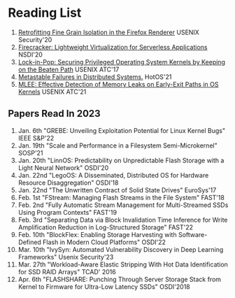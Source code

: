 # Reading List
 
1. [Retrofitting Fine Grain Isolation in the Firefox Renderer](https://www.usenix.org/system/files/sec20-narayan.pdf) USENIX Security'20
2. [Firecracker: Lightweight Virtualization for Serverless Applications](http://css.csail.mit.edu/6.858/2022/readings/firecracker.pdf) NSDI'20
3. [Lock-in-Pop: Securing Privileged Operating System Kernels by Keeping on the Beaten Path](https://www.usenix.org/system/files/conference/atc17/atc17-li_yiwen.pdf) USENIX ATC'17
4. [Metastable Failures in Distributed Systems.](https://sigops.org/s/conferences/hotos/2021/papers/hotos21-s11-bronson.pdf) HotOS'21
5. [MLEE: Effective Detection of Memory Leaks on Early-Exit Paths in OS Kernels](https://www.usenix.org/conference/atc21/presentation/wang-wenwen) USENIX ATC'21

## Papers Read In 2023

1. Jan. 6th "GREBE: Unveiling Exploitation Potential for Linux Kernel Bugs" IEEE S&P'22 
2. Jan. 19th "Scale and Performance in a Filesystem Semi-Microkernel" SOSP'21 
3. Jan. 20th "LinnOS: Predictability on Unpredictable Flash Storage with a Light Neural Network" OSDI'20
4. Jan. 22nd "LegoOS: A Disseminated, Distributed OS for Hardware Resource Disaggregation" OSDI'18
5. Jan. 22nd "The Unwritten Contract of Solid State Drives" EuroSys'17
6. Feb. 1st "FStream: Managing Flash Streams in the File System" FAST'18
7. Feb. 2nd "Fully Automatic Stream Management for Multi-Streamed SSDs Using Program Contexts" FAST'19
8. Feb. 3rd "Separating Data via Block Invalidation Time Inference for Write Amplification Reduction in Log-Structured Storage" FAST'22
9. Feb. 10th "BlockFlex: Enabling Storage Harvesting with Software-Defined Flash in Modern Cloud Platforms" OSDI'22
10. Mar. 10th "IvySyn: Automated Vulnerability Discovery in Deep Learning Frameworks" Usenix Security'23
11. Mar. 27th "Workload-Aware Elastic Stripping With Hot Data Identification for SSD RAID Arrays" TCAD' 2016
12. Apr. 6th "FLASHSHARE: Punching Through Server Storage Stack from Kernel to Firmware for Ultra-Low Latency SSDs" OSDI'2018